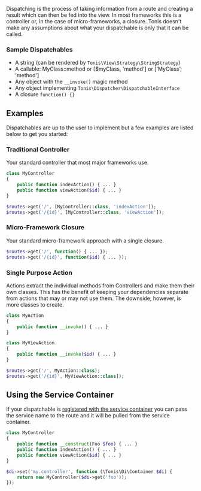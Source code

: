 Dispatching is the process of taking information from a route and creating a result which can then be fed into the view. 
In most frameworks this is a controller or, in the case of micro-frameworks, a closure. Tonis doesn't make any assumptions 
about what your dispatchable is only that it can be called.

### Sample Dispatchables

 * A string (can be rendered by `Tonis\View\Strategy\StringStrategy`)
 * A callable: MyClass::method or [$myClass, 'method'] or ['MyClass', 'method']
 * Any object with the `__invoke()` magic method
 * Any object implementing `Tonis\Dispatcher\DispatchableInterface`
 * A closure `function() {}`

Examples
--------

Dispatchables are up to the user to implement but a few examples are listed below to get you started:

### Traditional Controller

Your standard controller that most major frameworks use.

```php
class MyController
{
    public function indexAction() { ... }
    public function viewAction($id) { ... }
}

$routes->get('/', [MyController::class, 'indexAction']);
$routes->get('/{id}', [MyController::class, 'viewAction']);
```

### Micro-Framework Closure

Your standard micro-framework approach with a single closure.

```php
$routes->get('/', function() { ... });
$routes->get('/{id}', function($id) { ... });
```

### Single Purpose Action

Actions extract the individual methods from Controllers and make them their own classes. This has the benefit of keeping
your dependencies separate from actions that may or may not use them. The downside, however, is more classes to create.

```php
class MyAction
{
    public function __invoke() { ... }
}

class MyViewAction
{
    public function __invoke($id) { ... }
}

$routes->get('/', MyAction::class);
$routes->get('/{id}', MyViewAction::class]);
```

Using the Service Container
---------------------------

If your dispatchable is [registered with the service container](/basics/services) you can pass the service name to the
route and it will be pulled from the service container.
 
```php
class MyController
{
    public function __construct(Foo $foo) { ... }
    public function indexAction() { ... }
    public function viewAction($id) { ... }
}

$di->set('my.controller', function (\Tonis\Di\Container $di) {
    return new MyController($di->get('foo'));
});
```
